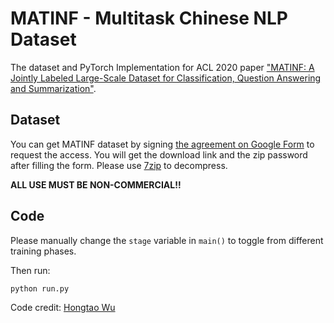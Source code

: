 # MATINF - Multitask Chinese NLP Dataset
The dataset and PyTorch Implementation for ACL 2020 paper ["MATINF: A Jointly Labeled Large-Scale Dataset for Classification, Question Answering and Summarization"](https://arxiv.org/abs/2004.12302).

## Dataset
You can get MATINF dataset by signing [the agreement on Google Form](https://forms.gle/nkH4LVE4iNQeDzsc9) to request the access. You will get the download link and the zip password after filling the form. Please use [7zip](https://www.7-zip.org/) to decompress.

**ALL USE MUST BE NON-COMMERCIAL!!**

## Code
Please manually change the `stage` variable in `main()` to toggle from different training phases.

Then run:
```bash
python run.py
```
Code credit: [Hongtao Wu](mailto:wuhongtao@whu.edu.cn?cc=xucanwen@whu.edu.cn)
